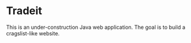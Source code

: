 # Tradeit

This is an under-construction Java web application. The goal is to build a cragslist-like website.

